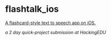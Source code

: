 # flashtalk_ios
[A flashcard-style text to speech app on iOS.](https://www.youtube.com/watch?v=_EBRI8Hvx2E)

_a 2 day quick-project submission at HackingEDU_

